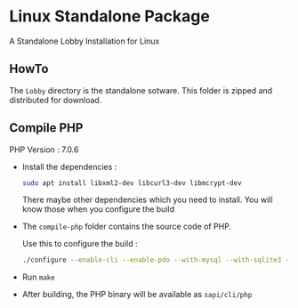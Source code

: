 # Linux Standalone Package

A Standalone Lobby Installation for Linux

## HowTo

The `Lobby` directory is the standalone sotware. This folder is zipped and distributed for download.

## Compile PHP

PHP Version : 7.0.6

* Install the dependencies :
  ```bash
  sudo apt install libxml2-dev libcurl3-dev libmcrypt-dev
  ```
  There maybe other dependencies which you need to install. You will know those when you configure the build
* The `compile-php` folder contains the source code of PHP.

  Use this to configure the build :
  
  ```bash
  ./configure --enable-cli --enable-pdo --with-mysql --with-sqlite3 --with-pdo-mysql --with-pdo-sqlite --with-curl --with-openssl --enable-fileinfo --enable-mbstring --with-mcrypt --enable-zip --enable-pcntl
  ```
* Run `make`
* After building, the PHP binary will be available as `sapi/cli/php`
